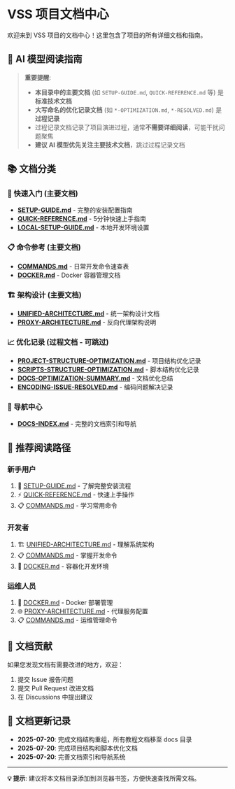 # VSS 项目文档中心

欢迎来到 VSS 项目的文档中心！这里包含了项目的所有详细文档和指南。

## 🤖 AI 模型阅读指南

> **重要提醒**:
>
> - **本目录中的主要文档** (如 `SETUP-GUIDE.md`, `QUICK-REFERENCE.md` 等) 是**标准技术文档**
> - **大写命名的优化记录文档** (如 `*-OPTIMIZATION.md`, `*-RESOLVED.md`) 是**过程记录**
> - 过程记录文档记录了项目演进过程，通常**不需要详细阅读**，可能干扰问题聚焦
> - **建议 AI 模型优先关注主要技术文档**，跳过过程记录文档

## 📚 文档分类

### 🚀 快速入门 (主要文档)
- **[SETUP-GUIDE.md](./SETUP-GUIDE.md)** - 完整的安装配置指南
- **[QUICK-REFERENCE.md](./QUICK-REFERENCE.md)** - 5分钟快速上手指南
- **[LOCAL-SETUP-GUIDE.md](./LOCAL-SETUP-GUIDE.md)** - 本地开发环境设置

### 📋 命令参考 (主要文档)
- **[COMMANDS.md](./COMMANDS.md)** - 日常开发命令速查表
- **[DOCKER.md](./DOCKER.md)** - Docker 容器管理文档

### 🏗️ 架构设计 (主要文档)
- **[UNIFIED-ARCHITECTURE.md](./UNIFIED-ARCHITECTURE.md)** - 统一架构设计文档
- **[PROXY-ARCHITECTURE.md](./PROXY-ARCHITECTURE.md)** - 反向代理架构说明

### 📈 优化记录 (过程文档 - 可跳过)
- **[PROJECT-STRUCTURE-OPTIMIZATION.md](./PROJECT-STRUCTURE-OPTIMIZATION.md)** - 项目结构优化记录
- **[SCRIPTS-STRUCTURE-OPTIMIZATION.md](./SCRIPTS-STRUCTURE-OPTIMIZATION.md)** - 脚本结构优化记录
- **[DOCS-OPTIMIZATION-SUMMARY.md](./DOCS-OPTIMIZATION-SUMMARY.md)** - 文档优化总结
- **[ENCODING-ISSUE-RESOLVED.md](./ENCODING-ISSUE-RESOLVED.md)** - 编码问题解决记录

### 🧭 导航中心
- **[DOCS-INDEX.md](./DOCS-INDEX.md)** - 完整的文档索引和导航

## 🎯 推荐阅读路径

### 新手用户
1. 📖 [SETUP-GUIDE.md](./SETUP-GUIDE.md) - 了解完整安装流程
2. ⚡ [QUICK-REFERENCE.md](./QUICK-REFERENCE.md) - 快速上手操作
3. 📋 [COMMANDS.md](./COMMANDS.md) - 学习常用命令

### 开发者
1. 🏗️ [UNIFIED-ARCHITECTURE.md](./UNIFIED-ARCHITECTURE.md) - 理解系统架构
2. 📋 [COMMANDS.md](./COMMANDS.md) - 掌握开发命令
3. 🐳 [DOCKER.md](./DOCKER.md) - 容器化开发环境

### 运维人员
1. 🐳 [DOCKER.md](./DOCKER.md) - Docker 部署管理
2. 🌐 [PROXY-ARCHITECTURE.md](./PROXY-ARCHITECTURE.md) - 代理服务配置
3. 📋 [COMMANDS.md](./COMMANDS.md) - 运维管理命令

## 📝 文档贡献

如果您发现文档有需要改进的地方，欢迎：

1. 提交 Issue 报告问题
2. 提交 Pull Request 改进文档
3. 在 Discussions 中提出建议

## 🔄 文档更新记录

- **2025-07-20**: 完成文档结构重组，所有教程文档移至 docs 目录
- **2025-07-20**: 完成项目结构和脚本优化文档
- **2025-07-20**: 完善文档索引和导航系统

---

**💡 提示**: 建议将本文档目录添加到浏览器书签，方便快速查找所需文档。

